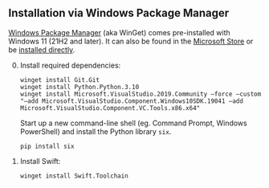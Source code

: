 ## Installation via Windows Package Manager

[Windows Package Manager](https://docs.microsoft.com/windows/package-manager/) (aka WinGet) comes pre-installed with Windows 11 (21H2 and later). It can also be found in the [Microsoft Store](https://www.microsoft.com/p/app-installer/9nblggh4nns1) or be [installed directly](ms-appinstaller:?source=https://aka.ms/getwinget).

0. Install required dependencies:

   ~~~ batch
   winget install Git.Git
   winget install Python.Python.3.10
   winget install Microsoft.VisualStudio.2019.Community —force —custom "—add Microsoft.VisualStudio.Component.Windows10SDK.19041 —add Microsoft.VisualStudio.Component.VC.Tools.x86.x64"
   ~~~

   Start up a new command-line shell (eg. Command Prompt, Windows PowerShell) and install the Python library `six`.

   ~~~ batch
   pip install six
   ~~~

0. Install Swift:

   ~~~ batch
   winget install Swift.Toolchain
   ~~~
